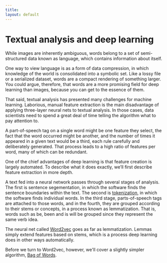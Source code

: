 ```yaml
---
title: 
layout: default
---
```


# Textual analysis and deep learning

While images are inherently ambiguous, words belong to a set of semi-structured data known as language, which contains information about itself. 

One way to view language is as a form of data compression, in which knowledge of the world is consolidated into a symbolic set. Like a lossy file or a serialized dataset, words are a compact rendering of something larger. You could argue, therefore, that words are a more promising field for deep learning than images, because you can get to the essence of them. 

That said, textual analysis has presented many challenges for machine learning. Laborious, manual feature extraction is the main disadvantage of applying three-layer neural nets to textual analysis. In those cases, data scientists need to spend a great deal of time telling the algorithm what to pay attention to. 

A part-of-speech tag on a single word might be one feature they select, the fact that the word occurred might be another, and the number of times it appeared in a given text would be a third, each rule carefully and deliberately generated. That process leads to a high ratio of features per word, many of which can be redundant. 

One of the chief advantages of deep learning is that feature creation is largely automated. To describe what it does exactly, we’ll first describe feature extraction in more depth.

A text fed into a neural network passes through several stages of analysis. The first is sentence segementation, in which the software finds the sentence boundaries within the text. The second is [tokenization](../tokenization.html), in which the software finds individual words. In the third stage, parts-of-speech tags are attached to those words, and in the fourth, they are grouped according to their stems or concepts, in a process known as lemmatization. That is, words such as be, been and is will be grouped since they represent the same verb idea. 

The neural net called [Word2vec](../word2vec.html) goes as far as lemmatization. Lemmas simply extend features based on stems, which is a process deep learning does in other ways automatically.

Before we turn to Word2vec, however, we'll cover a slightly simpler algorithm, [Bag of Words](../bagofwords-tf-idf.html).